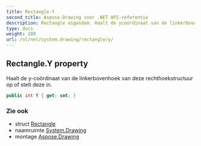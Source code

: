```yaml
---
title: Rectangle.Y
second_title: Aspose.Drawing voor .NET API-referentie
description: Rectangle eigendom. Haalt de ycoördinaat van de linkerbovenhoek van deze rechthoekstructuur op of stelt deze in.
type: docs
weight: 200
url: /nl/net/system.drawing/rectangle/y/
---
```

## Rectangle.Y property

Haalt de y-coördinaat van de linkerbovenhoek van deze rechthoekstructuur op of stelt deze in.

```csharp
public int Y { get; set; }
```

### Zie ook

* struct [Rectangle](../)
* naamruimte [System.Drawing](../../rectangle/)
* montage [Aspose.Drawing](../../../)


